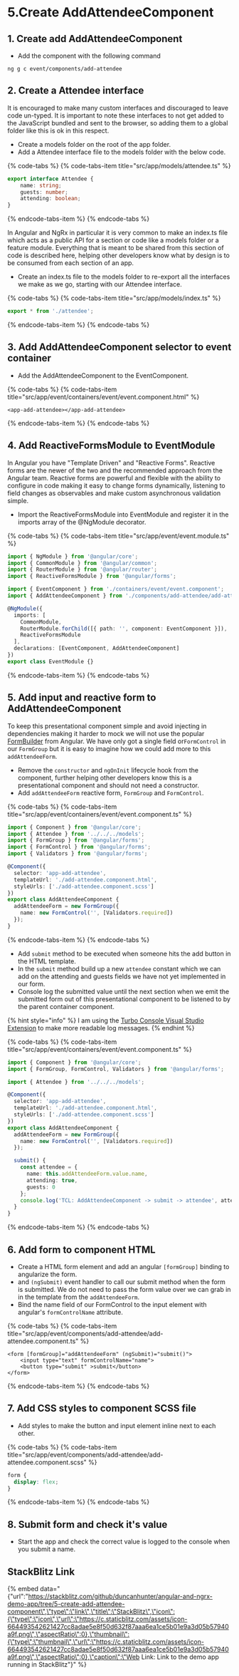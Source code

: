 # 5.Create AddAttendeeComponent

## 1.  Create add AddAttendeeComponent

* Add the component with the following command

```text
ng g c event/components/add-attendee
```

## 2.  Create a Attendee interface

It is encouraged to make many custom interfaces and discouraged to leave code un-typed. It is important to note these interfaces to not get added to the JavaScript bundled and sent to the browser, so adding them to a global folder like this is ok in this respect. 

* Create a models folder on the root of the app folder.
* Add a Attendee interface file to the models folder with the below code.

{% code-tabs %}
{% code-tabs-item title="src/app/models/attendee.ts" %}
```typescript
export interface Attendee {
    name: string;
    guests: number;
    attending: boolean;
}

```
{% endcode-tabs-item %}
{% endcode-tabs %}

In Angular and NgRx in particular it is very common to make an index.ts file which acts as a public API for a section or code like a models folder or a feature module. Everything that is meant to be shared from this section of code is described here, helping other developers know what by design is to be consumed from each section of an app.

* Create an index.ts file to the models folder to re-export all the interfaces we make as we go, starting with our Attendee interface.

{% code-tabs %}
{% code-tabs-item title="src/app/models/index.ts" %}
```typescript
export * from './attendee';

```
{% endcode-tabs-item %}
{% endcode-tabs %}

## 3. Add AddAttendeeComponent selector to event container

* Add the AddAttendeeComponent to  the EventComponent.

{% code-tabs %}
{% code-tabs-item title="src/app/event/containers/event/event.component.html" %}
```markup
<app-add-attendee></app-add-attendee>
```
{% endcode-tabs-item %}
{% endcode-tabs %}

## 4. Add ReactiveFormsModule to EventModule

In Angular you have "Template Driven" and  "Reactive Forms". Reactive forms are the newer of the two and the recommended approach from the Angular team. Reactive forms are powerful and flexible with the ability to configure in code making it easy to change forms dynamically, listening to field changes as observables and make custom asynchronous validation simple.

* Import the ReactiveFormsModule into EventModule and register it in the imports array of the @NgModule decorator.

{% code-tabs %}
{% code-tabs-item title="src/app/event/event.module.ts" %}
```typescript
import { NgModule } from '@angular/core';
import { CommonModule } from '@angular/common';
import { RouterModule } from '@angular/router';
import { ReactiveFormsModule } from '@angular/forms';

import { EventComponent } from './containers/event/event.component';
import { AddAttendeeComponent } from './components/add-attendee/add-attendee.component';

@NgModule({
  imports: [
    CommonModule,
    RouterModule.forChild([{ path: '', component: EventComponent }]),
    ReactiveFormsModule
  ],
  declarations: [EventComponent, AddAttendeeComponent]
})
export class EventModule {}

```
{% endcode-tabs-item %}
{% endcode-tabs %}

## 5. Add input and reactive form to AddAttendeeComponent

To keep this presentational component simple and avoid injecting in dependencies making it harder to mock we will not use the popular [FormBuilder](https://angular.io/api/forms/FormBuilder) from Angular. We have only got a single field or`FormControl` in our `FormGroup` but it is easy to imagine how we could add more to this `addAttendeeForm`.

* Remove the `constructor` and `ngOnInit` lifecycle hook from the component, further helping other developers know this is a presentational component and should not need a constructor.
* Add `addAttendeeForm` reactive form, `FormGroup` and `FormControl`.

{% code-tabs %}
{% code-tabs-item title="src/app/event/containers/event/event.component.ts" %}
```typescript
import { Component } from '@angular/core';
import { Attendee } from '../../../models';
import { FormGroup } from '@angular/forms';
import { FormControl } from '@angular/forms';
import { Validators } from '@angular/forms';

@Component({
  selector: 'app-add-attendee',
  templateUrl: './add-attendee.component.html',
  styleUrls: ['./add-attendee.component.scss']
})
export class AddAttendeeComponent {
  addAttendeeForm = new FormGroup({
    name: new FormControl('', [Validators.required])
  });
}

```
{% endcode-tabs-item %}
{% endcode-tabs %}

* Add `submit` method to be executed when someone hits the add button in the HTML template.
* In the `submit` method build up a new `attendee` constant which we can add on the attending and guests fields we have not yet implemented in our form.
* Console log the submitted value until the next section when we emit the submitted form out of this presentational component to be listened to by the parent container component.

{% hint style="info" %}
I am using the [Turbo Console Visual Studio Extension](https://marketplace.visualstudio.com/items?itemName=ChakrounAnas.turbo-console-log) to make more readable log messages. 
{% endhint %}

{% code-tabs %}
{% code-tabs-item title="src/app/event/containers/event/event.component.ts" %}
```typescript
import { Component } from '@angular/core';
import { FormGroup, FormControl, Validators } from '@angular/forms';

import { Attendee } from '../../../models';

@Component({
  selector: 'app-add-attendee',
  templateUrl: './add-attendee.component.html',
  styleUrls: ['./add-attendee.component.scss']
})
export class AddAttendeeComponent {
  addAttendeeForm = new FormGroup({
    name: new FormControl('', [Validators.required])
  });

  submit() {
    const attendee = {
      name: this.addAttendeeForm.value.name,
      attending: true,
      guests: 0
    };
    console.log('TCL: AddAttendeeComponent -> submit -> attendee', attendee);
  }
}
```
{% endcode-tabs-item %}
{% endcode-tabs %}

## 6. Add form to component HTML

* Create a HTML form element and add an angular `[formGroup]` binding to angularize the form.
*  and `(ngSubmit)` event handler to call our submit method when the form is submitted. We do not need to pass the form value over we can grab in in the template from the `addAttendeeForm`.
* Bind the name field of our FormControl to the input element with angular's `formControlName` attribute.

{% code-tabs %}
{% code-tabs-item title="src/app/event/components/add-attendee/add-attendee.component.ts" %}
```markup
<form [formGroup]="addAttendeeForm" (ngSubmit)="submit()">
    <input type="text" formControlName="name">
    <button type="submit" >submit</button>
</form>

```
{% endcode-tabs-item %}
{% endcode-tabs %}

## 7. Add CSS styles to component SCSS file

* Add styles to make the button and input element inline next to each other.

{% code-tabs %}
{% code-tabs-item title="src/app/event/components/add-attendee/add-attendee.component.scss" %}
```css
form {
  display: flex;
}

```
{% endcode-tabs-item %}
{% endcode-tabs %}

## 8. Submit form and check it's value

* Start the app and check the correct value is logged to the console when you submit a name.

## StackBlitz Link

{% embed data="{\"url\":\"https://stackblitz.com/github/duncanhunter/angular-and-ngrx-demo-app/tree/5-create-add-attendee-component\",\"type\":\"link\",\"title\":\"StackBlitz\",\"icon\":{\"type\":\"icon\",\"url\":\"https://c.staticblitz.com/assets/icon-664493542621427cc8adae5e8f50d632f87aaa6ea1ce5b01e9a3d05b57940a9f.png\",\"aspectRatio\":0},\"thumbnail\":{\"type\":\"thumbnail\",\"url\":\"https://c.staticblitz.com/assets/icon-664493542621427cc8adae5e8f50d632f87aaa6ea1ce5b01e9a3d05b57940a9f.png\",\"aspectRatio\":0},\"caption\":\"Web Link: Link to the demo app running in StackBlitz\"}" %}



